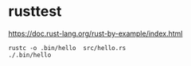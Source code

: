 # rusttest

https://doc.rust-lang.org/rust-by-example/index.html

```
rustc -o .bin/hello  src/hello.rs
./.bin/hello
```